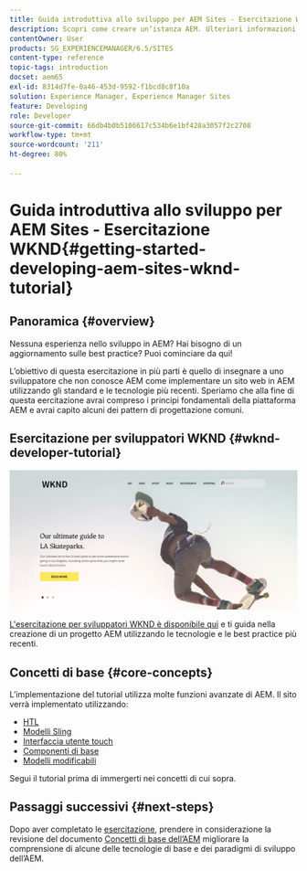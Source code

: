 ```yaml
---
title: Guida introduttiva allo sviluppo per AEM Sites - Esercitazione WKND
description: Scopri come creare un’istanza AEM. Ulteriori informazioni sulla piattaforma e i componenti e sugli strumenti di sviluppo e personalizzazione.
contentOwner: User
products: SG_EXPERIENCEMANAGER/6.5/SITES
content-type: reference
topic-tags: introduction
docset: aem65
exl-id: 8314d7fe-0a46-453d-9592-f1bcd8c8f10a
solution: Experience Manager, Experience Manager Sites
feature: Developing
role: Developer
source-git-commit: 66db4b0b5106617c534b6e1bf428a3057f2c2708
workflow-type: tm+mt
source-wordcount: '211'
ht-degree: 80%

---
```



# Guida introduttiva allo sviluppo per AEM Sites - Esercitazione WKND{#getting-started-developing-aem-sites-wknd-tutorial}

## Panoramica {#overview}

Nessuna esperienza nello sviluppo in AEM? Hai bisogno di un aggiornamento sulle best practice? Puoi cominciare da qui!

L’obiettivo di questa esercitazione in più parti è quello di insegnare a uno sviluppatore che non conosce AEM come implementare un sito web in AEM utilizzando gli standard e le tecnologie più recenti. Speriamo che alla fine di questa eercitazione avrai compreso i principi fondamentali della piattaforma AEM e avrai capito alcuni dei pattern di progettazione comuni.

## Esercitazione per sviluppatori WKND {#wknd-developer-tutorial}

![WKND](assets/screen_shot_2018-11-23at152453.png)

[L&#39;esercitazione per sviluppatori WKND è disponibile qui](https://experienceleague.adobe.com/docs/experience-manager-learn/getting-started-wknd-tutorial-develop/overview.html?lang=it) e ti guida nella creazione di un progetto AEM utilizzando le tecnologie e le best practice più recenti.

## Concetti di base {#core-concepts}

L’implementazione del tutorial utilizza molte funzioni avanzate di AEM. Il sito verrà implementato utilizzando:

* [HTL](https://experienceleague.adobe.com/docs/experience-manager-htl/content/overview.html?lang=it)
* [Modelli Sling](https://sling.apache.org/documentation/bundles/models.html)
* [Interfaccia utente touch](/help/sites-developing/touch-ui-concepts.md)
* [Componenti di base](https://experienceleague.adobe.com/docs/experience-manager-core-components/using/introduction.html?lang=it)
* [Modelli modificabili](/help/sites-developing/page-templates-editable.md)

Segui il tutorial prima di immergerti nei concetti di cui sopra.

## Passaggi successivi {#next-steps}

Dopo aver completato le [esercitazione](https://helpx.adobe.com/experience-manager/kt/sites/using/getting-started-wknd-tutorial-develop.html), prendere in considerazione la revisione del documento [Concetti di base dell’AEM](/help/sites-developing/the-basics.md) migliorare la comprensione di alcune delle tecnologie di base e dei paradigmi di sviluppo dell’AEM.
